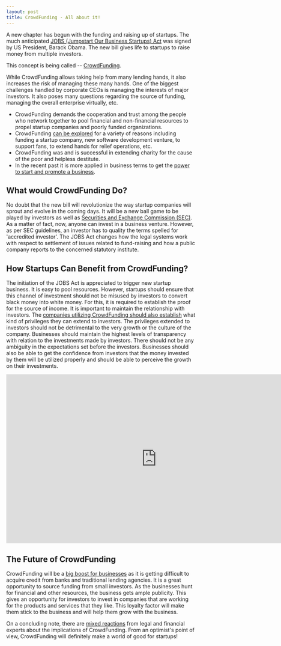 ```yaml
---
layout: post
title: CrowdFunding - All about it!
---
```


A new chapter has begun with the funding and raising up of startups. The much anticipated <a href="/2012/tech-startups-get-much-needed-funding-boost-with-jobs-act/">JOBS (Jumpstart Our Business Startups) Act</a> was signed by US President, Barack Obama. The new bill gives life to startups to raise money from multiple investors. 

This concept is being called -- <a href="http://en.wikipedia.org/wiki/Crowd_funding">CrowdFunding</a>.

While CrowdFunding allows taking help from many lending hands, it also increases the risk of managing these many hands. One of the biggest challenges handled by corporate CEOs is managing the interests of major investors. It also poses many questions regarding the source of funding, managing the overall enterprise virtually, etc.

- CrowdFunding demands the cooperation and trust among the people who network together to pool financial and non-financial resources to propel startup companies and poorly funded organizations.
- CrowdFunding <a href="http://www.stuff.co.nz/dominion-post/business/6726995/Artists-go-to-the-crowd-for-money">can be explored</a> for a variety of reasons including funding a startup company, new software development venture, to support fans, to extend hands for relief operations, etc.
- CrowdFunding was and is successful in extending charity for the cause of the poor and helpless destitute.
- In the recent past it is more applied in business terms to get the <a href="http://www.huffingtonpost.com/connie-evans/jobs-act-crowdfunding-int_b_1408598.html">power to start and promote a business</a>. 

## What would CrowdFunding Do?

No doubt that the new bill will revolutionize the way startup companies will sprout and evolve in the coming days. It will be a new ball game to be played by investors as well as <a href="http://www.forbes.com/sites/deborahljacobs/2012/04/11/got-issues-with-crowdfunding-the-sec-wants-to-know/">Securities and Exchange Commission (SEC)</a>. As a matter of fact, now, anyone can invest in a business venture. However, as per SEC guidelines, an investor has to quality the terms spelled for 'accredited investor'. The JOBS Act changes how the legal systems work with respect to settlement of issues related to fund-raising and how a public company reports to the concerned statutory institute. 

## How Startups Can Benefit from CrowdFunding?

The initiation of the JOBS Act is appreciated to trigger new startup business. It is easy to pool resources. However, startups should ensure that this channel of investment should not be misused by investors to convert black money into white money. For this, it is required to establish the proof for the source of income. It is important to maintain the relationship with investors. The <a href="http://www.crowdsourcing.org/video/columbia-students-take-advantage-of-crowdfunding-sites-/13239">companies utilizing CrowdFunding should also establish</a> what kind of privileges they can extend to investors. The privileges extended to investors should not be detrimental to the very growth or the culture of the company. Businesses should maintain the highest levels of transparency with relation to the investments made by investors. There should not be any ambiguity in the expectations set before the investors. Businesses should also be able to get the confidence from investors that the money invested by them will be utilized properly and should be able to perceive the growth on their investments.

<iframe width="800" height="450" src="http://www.youtube.com/embed/lz8lxF1Vv6M" frameborder="0" allowfullscreen></iframe>

## The Future of CrowdFunding

CrowdFunding will be a <a href="http://communities.ic.org/articles/1484/Crowdfunding">big boost for businesses</a> as it is getting difficult to acquire credit from banks and traditional lending agencies. It is a great opportunity to source funding from small investors. As the businesses hunt for financial and other resources, the business gets ample publicity. This gives an opportunity for investors to invest in companies that are working for the products and services that they like. This loyalty factor will make them stick to the business and will help them grow with the business. 

On a concluding note, there are <a href="http://www.forbes.com/sites/toddhixon/2012/04/04/is-crowdfunding-a-boon-or-a-disaster/">mixed reactions</a> from legal and financial experts about the implications of CrowdFunding. From an optimist's point of view, CrowdFunding will definitely make a world of good for startups!